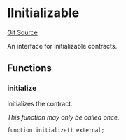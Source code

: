 # IInitializable
[Git Source](https://github.com/ethereum-optimism/optimism/blob/f7b73857601914eeea6fc4c1ba46ae99ca744d97/contracts/dispute/IInitializable.sol)

An interface for initializable contracts.


## Functions
### initialize

Initializes the contract.

*This function may only be called once.*


```solidity
function initialize() external;
```

